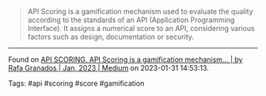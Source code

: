 > API Scoring is a gamification mechanism used to evaluate the quality according to the standards of an API (Application Programming Interface). It assigns a numerical score to an API, considering various factors such as design, documentation or security.

---

Found on [API SCORING. API Scoring is a gamification mechanism… | by Rafa Granados | Jan, 2023 | Medium](https://medium.com/@rgranadosd/api-scoring-f592532f5a0d) on 2023-01-31 14:53:13.

Tags: #api #scoring #score #gamification